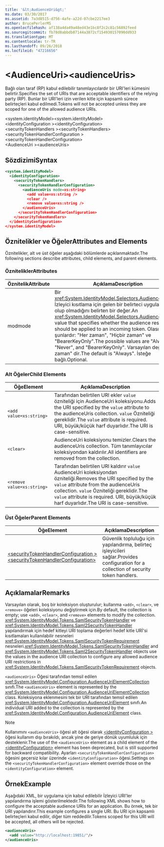```yaml
---
title: '&lt;AudienceUri&gt;'
ms.date: 03/30/2017
ms.assetid: 7a3d8515-d756-4afe-a22d-07cbe2217ee3
author: BrucePerlerMS
ms.openlocfilehash: af138a4da49a48ed43e1bc8f2c2c81c56892feed
ms.sourcegitcommit: fb78d8abbdb87144a3872cf154930157090dd933
ms.translationtype: MT
ms.contentlocale: tr-TR
ms.lasthandoff: 09/26/2018
ms.locfileid: "47216656"
---
```

# <a name="ltaudienceurisgt"></a><span data-ttu-id="2427e-102">&lt;AudienceUri&gt;</span><span class="sxs-lookup"><span data-stu-id="2427e-102">&lt;audienceUris&gt;</span></span>
<span data-ttu-id="2427e-103">Bağlı olan taraf (RP) kabul edilebilir tanımlayıcılardır bir URI'leri kümesini belirtir.</span><span class="sxs-lookup"><span data-stu-id="2427e-103">Specifies the set of URIs that are acceptable identifiers of the relying party (RP).</span></span> <span data-ttu-id="2427e-104">Bunlar bir URI'leri izin verilen kitle için kapsamlı sürece belirteçleri kabul edilmedi.</span><span class="sxs-lookup"><span data-stu-id="2427e-104">Tokens will not be accepted unless they are scoped for one of the allowed audience URIs.</span></span>  
  
 <span data-ttu-id="2427e-105">\<system.identityModel></span><span class="sxs-lookup"><span data-stu-id="2427e-105">\<system.identityModel></span></span>  
<span data-ttu-id="2427e-106">\<identityConfiguration ></span><span class="sxs-lookup"><span data-stu-id="2427e-106">\<identityConfiguration></span></span>  
<span data-ttu-id="2427e-107">\<securityTokenHandlers ></span><span class="sxs-lookup"><span data-stu-id="2427e-107">\<securityTokenHandlers></span></span>  
<span data-ttu-id="2427e-108">\<securityTokenHandlerConfiguration ></span><span class="sxs-lookup"><span data-stu-id="2427e-108">\<securityTokenHandlerConfiguration></span></span>  
<span data-ttu-id="2427e-109">\<AudienceUri ></span><span class="sxs-lookup"><span data-stu-id="2427e-109">\<audienceUris></span></span>  
  
## <a name="syntax"></a><span data-ttu-id="2427e-110">Sözdizimi</span><span class="sxs-lookup"><span data-stu-id="2427e-110">Syntax</span></span>  
  
```xml  
<system.identityModel>  
  <identityConfiguration>  
    <securityTokenHandlers>  
      <securityTokenHandlerConfiguration>  
        <audienceUris mode=xs:string>  
          <add value=xs:string />  
          <clear />  
          <remove value=xs:string />  
        </audienceUris>  
      </securityTokenHandlerConfiguration>  
    </securityTokenHandlers>  
  </identityConfiguration>  
</system.identityModel>  
```  
  
## <a name="attributes-and-elements"></a><span data-ttu-id="2427e-111">Öznitelikler ve Öğeler</span><span class="sxs-lookup"><span data-stu-id="2427e-111">Attributes and Elements</span></span>  
 <span data-ttu-id="2427e-112">Öznitelikler, alt ve üst öğeler aşağıdaki bölümlerde açıklanmaktadır.</span><span class="sxs-lookup"><span data-stu-id="2427e-112">The following sections describe attributes, child elements, and parent elements.</span></span>  
  
### <a name="attributes"></a><span data-ttu-id="2427e-113">Öznitelikler</span><span class="sxs-lookup"><span data-stu-id="2427e-113">Attributes</span></span>  
  
|<span data-ttu-id="2427e-114">Öznitelik</span><span class="sxs-lookup"><span data-stu-id="2427e-114">Attribute</span></span>|<span data-ttu-id="2427e-115">Açıklama</span><span class="sxs-lookup"><span data-stu-id="2427e-115">Description</span></span>|  
|---------------|-----------------|  
|<span data-ttu-id="2427e-116">mod</span><span class="sxs-lookup"><span data-stu-id="2427e-116">mode</span></span>|<span data-ttu-id="2427e-117">Bir <xref:System.IdentityModel.Selectors.AudienceUriMode> İzleyici kısıtlama için gelen bir belirteci uygulanmış olup olmadığını belirten bir değer.</span><span class="sxs-lookup"><span data-stu-id="2427e-117">An <xref:System.IdentityModel.Selectors.AudienceUriMode> value that specifies whether the audience restriction should be applied to an incoming token.</span></span> <span data-ttu-id="2427e-118">Olası değerler şunlardır: "Her zaman", "Hiçbir zaman" ve "BearerKeyOnly".</span><span class="sxs-lookup"><span data-stu-id="2427e-118">The possible values are "Always", "Never", and "BearerKeyOnly".</span></span> <span data-ttu-id="2427e-119">Varsayılan değer "Her zaman" dir.</span><span class="sxs-lookup"><span data-stu-id="2427e-119">The default is "Always".</span></span> <span data-ttu-id="2427e-120">İsteğe bağlı.</span><span class="sxs-lookup"><span data-stu-id="2427e-120">Optional.</span></span>|  
  
### <a name="child-elements"></a><span data-ttu-id="2427e-121">Alt Öğeler</span><span class="sxs-lookup"><span data-stu-id="2427e-121">Child Elements</span></span>  
  
|<span data-ttu-id="2427e-122">Öğe</span><span class="sxs-lookup"><span data-stu-id="2427e-122">Element</span></span>|<span data-ttu-id="2427e-123">Açıklama</span><span class="sxs-lookup"><span data-stu-id="2427e-123">Description</span></span>|  
|-------------|-----------------|  
|`<add value=xs:string>`|<span data-ttu-id="2427e-124">Tarafından belirtilen URI ekler `value` özniteliği için AudienceUri koleksiyonu.</span><span class="sxs-lookup"><span data-stu-id="2427e-124">Adds the URI specified by the `value` attribute to the audienceUris collection.</span></span> <span data-ttu-id="2427e-125">`value` Özniteliği gereklidir.</span><span class="sxs-lookup"><span data-stu-id="2427e-125">The `value` attribute is required.</span></span> <span data-ttu-id="2427e-126">URI, büyük/küçük harf duyarlıdır.</span><span class="sxs-lookup"><span data-stu-id="2427e-126">The URI is case-sensitive.</span></span>|  
|`<clear>`|<span data-ttu-id="2427e-127">AudienceUri koleksiyonu temizler.</span><span class="sxs-lookup"><span data-stu-id="2427e-127">Clears the audienceUris collection.</span></span> <span data-ttu-id="2427e-128">Tüm tanımlayıcılar koleksiyondan kaldırılır.</span><span class="sxs-lookup"><span data-stu-id="2427e-128">All identifiers are removed from the collection.</span></span>|  
|`<remove value=xs:string>`|<span data-ttu-id="2427e-129">Tarafından belirtilen URI kaldırır `value` AudienceUri koleksiyondan özniteliği.</span><span class="sxs-lookup"><span data-stu-id="2427e-129">Removes the URI specified by the `value` attribute from the audienceUris collection.</span></span> <span data-ttu-id="2427e-130">`value` Özniteliği gereklidir.</span><span class="sxs-lookup"><span data-stu-id="2427e-130">The `value` attribute is required.</span></span> <span data-ttu-id="2427e-131">URI, büyük/küçük harf duyarlıdır.</span><span class="sxs-lookup"><span data-stu-id="2427e-131">The URI is case-sensitive.</span></span>|  
  
### <a name="parent-elements"></a><span data-ttu-id="2427e-132">Üst Öğeler</span><span class="sxs-lookup"><span data-stu-id="2427e-132">Parent Elements</span></span>  
  
|<span data-ttu-id="2427e-133">Öğe</span><span class="sxs-lookup"><span data-stu-id="2427e-133">Element</span></span>|<span data-ttu-id="2427e-134">Açıklama</span><span class="sxs-lookup"><span data-stu-id="2427e-134">Description</span></span>|  
|-------------|-----------------|  
|[<span data-ttu-id="2427e-135">\<securityTokenHandlerConfiguration ></span><span class="sxs-lookup"><span data-stu-id="2427e-135">\<securityTokenHandlerConfiguration></span></span>](../../../../../docs/framework/configure-apps/file-schema/windows-identity-foundation/securitytokenhandlerconfiguration.md)|<span data-ttu-id="2427e-136">Güvenlik topluluğu için yapılandırma, belirteç işleyicileri sağlar.</span><span class="sxs-lookup"><span data-stu-id="2427e-136">Provides configuration for a collection of security token handlers.</span></span>|  
  
## <a name="remarks"></a><span data-ttu-id="2427e-137">Açıklamalar</span><span class="sxs-lookup"><span data-stu-id="2427e-137">Remarks</span></span>  
 <span data-ttu-id="2427e-138">Varsayılan olarak, boş bir koleksiyon oluşturulur; kullanma `<add>`, `<clear>`, ve `<remove>` öğeleri koleksiyonu değiştirmek için.</span><span class="sxs-lookup"><span data-stu-id="2427e-138">By default, the collection is empty; use `<add>`, `<clear>`, and `<remove>` elements to modify the collection.</span></span> <span data-ttu-id="2427e-139"><xref:System.IdentityModel.Tokens.SamlSecurityTokenHandler> ve <xref:System.IdentityModel.Tokens.Saml2SecurityTokenHandler> yapılandırmak için hedef kitleyi URI toplama değerleri hedef kitle URİ'si kısıtlamaları kullanılabilir nesneleri <xref:System.IdentityModel.Tokens.SamlSecurityTokenRequirement> nesneleri.</span><span class="sxs-lookup"><span data-stu-id="2427e-139"><xref:System.IdentityModel.Tokens.SamlSecurityTokenHandler> and <xref:System.IdentityModel.Tokens.Saml2SecurityTokenHandler> objects use the values in the audience URI collection to configure any allowed audience URI restrictions in <xref:System.IdentityModel.Tokens.SamlSecurityTokenRequirement> objects.</span></span>  
  
 <span data-ttu-id="2427e-140">`<audienceUris>` Öğesi tarafından temsil edilen <xref:System.IdentityModel.Configuration.AudienceUriElementCollection> sınıfı.</span><span class="sxs-lookup"><span data-stu-id="2427e-140">The `<audienceUris>` element is represented by the <xref:System.IdentityModel.Configuration.AudienceUriElementCollection> class.</span></span> <span data-ttu-id="2427e-141">Koleksiyona eklenmesini tek bir URI tarafından temsil edilen <xref:System.IdentityModel.Configuration.AudienceUriElement> sınıfı.</span><span class="sxs-lookup"><span data-stu-id="2427e-141">An individual URI added to the collection is represented by the <xref:System.IdentityModel.Configuration.AudienceUriElement> class.</span></span>  
  
> [!NOTE]
>  <span data-ttu-id="2427e-142">Kullanımını `<audienceUris>` öğesi alt öğesi olarak [ \<identityConfiguration >](../../../../../docs/framework/configure-apps/file-schema/windows-identity-foundation/identityconfiguration.md) öğesi kullanım dışı bırakıldı, ancak yine de geriye dönük uyumluluk için desteklenir.</span><span class="sxs-lookup"><span data-stu-id="2427e-142">The use of the `<audienceUris>` element as a child element of the [\<identityConfiguration>](../../../../../docs/framework/configure-apps/file-schema/windows-identity-foundation/identityconfiguration.md) element has been deprecated, but is still supported for backward compatibility.</span></span> <span data-ttu-id="2427e-143">Ayarları `<securityTokenHandlerConfiguration>` öğesini geçersiz kılar üzerinde `<identityConfiguration>` öğesi.</span><span class="sxs-lookup"><span data-stu-id="2427e-143">Settings on the `<securityTokenHandlerConfiguration>` element override those on the `<identityConfiguration>` element.</span></span>  
  
## <a name="example"></a><span data-ttu-id="2427e-144">Örnek</span><span class="sxs-lookup"><span data-stu-id="2427e-144">Example</span></span>  
 <span data-ttu-id="2427e-145">Aşağıdaki XML, bir uygulama için kabul edilebilir İzleyici URI'ler yapılandırma işlemi gösterilmektedir.</span><span class="sxs-lookup"><span data-stu-id="2427e-145">The following XML shows how to configure the acceptable audience URIs for an application.</span></span> <span data-ttu-id="2427e-146">Bu örnek, tek bir URI yapılandırır.</span><span class="sxs-lookup"><span data-stu-id="2427e-146">This example configures a single URI.</span></span> <span data-ttu-id="2427e-147">Bu URI için kapsamlı belirteçleri kabul edilir, diğer tüm reddedilir.</span><span class="sxs-lookup"><span data-stu-id="2427e-147">Tokens scoped for this URI will be accepted, all others will be rejected.</span></span>  
  
```xml  
<audienceUris>  
  <add value="http://localhost:19851/"/>  
</audienceUris>  
```
